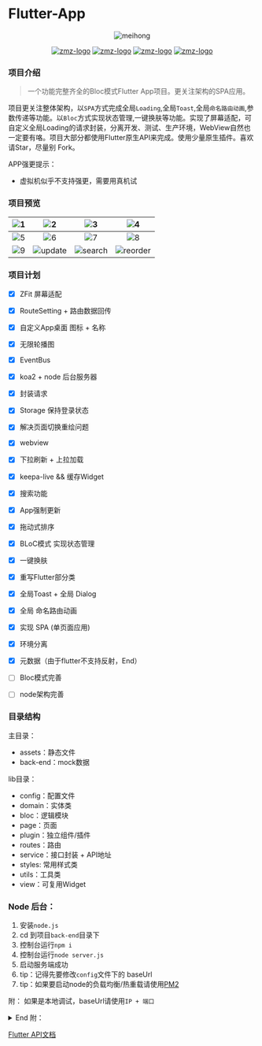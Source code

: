 # Flutter-App

<div align=center>

![meihong](https://zhongmeizhi.github.io/fultter-example-app/preview/meihong1.jpg)
  
[![zmz-logo](https://img.shields.io/badge/Example-@zmz-blue.svg?style=flat)](https://github.com/zhongmeizhi/fultter-example-app)  [![zmz-logo](https://img.shields.io/badge/App-Flutter-pink.svg?style=flat)](https://github.com/zhongmeizhi/fultter-example-app)  [![zmz-logo](https://img.shields.io/badge/fork-35-blue.svg?style=social&logo=github)](https://github.com/zhongmeizhi/fultter-example-app)   [![zmz-logo](https://img.shields.io/badge/star-110-blue.svg?style=social&logo=github)](https://github.com/zhongmeizhi/fultter-example-app)

</div>

### 项目介绍

> 一个功能完整齐全的Bloc模式Flutter App项目。更关注架构的SPA应用。

项目更关注整体架构，以`SPA`方式完成全局`Loading`,全局`Toast`,全局`命名路由动画`,参数传递等功能。以`Bloc`方式实现状态管理,一键换肤等功能。实现了屏幕适配，可自定义全局Loading的请求封装，分离开发、测试、生产环境，WebView自然也一定要有咯。项目大部分都使用Flutter原生API来完成。使用少量原生插件。喜欢请Star，尽量别 Fork。

APP强更提示：
* 虚拟机似乎不支持强更，需要用真机试


### 项目预览
|![1](https://zhongmeizhi.github.io/fultter-example-app/preview/11.png)|![2](https://zhongmeizhi.github.io/fultter-example-app/preview/22.png)|![3](https://zhongmeizhi.github.io/fultter-example-app/preview/33.png)|![4](https://zhongmeizhi.github.io/fultter-example-app/preview/44.png)|
|:--:|:--:|:--:|:--:|
![5](https://zhongmeizhi.github.io/fultter-example-app/preview/55.png)|![6](https://zhongmeizhi.github.io/fultter-example-app/preview/66.png)|![7](https://zhongmeizhi.github.io/fultter-example-app/preview/77.png)|![8](https://zhongmeizhi.github.io/fultter-example-app/preview/88.png)|
|![9](https://zhongmeizhi.github.io/fultter-example-app/preview/99.png)|![update](https://zhongmeizhi.github.io/fultter-example-app/preview/update1.gif)|![search](https://zhongmeizhi.github.io/fultter-example-app/preview/search1.gif)|![reorder](https://zhongmeizhi.github.io/fultter-example-app/preview/reorder1.gif)|



### 项目计划
* [x] ZFit 屏幕适配
* [x] RouteSetting + 路由数据回传
* [x] 自定义App桌面 图标 + 名称
* [x] 无限轮播图
* [x] EventBus
* [x] koa2 + node 后台服务器
* [x] 封装请求
* [x] Storage 保持登录状态
* [x] 解决页面切换重绘问题
* [x] webview
* [x] 下拉刷新 + 上拉加载
* [x] keepa-live && 缓存Widget
* [x] 搜索功能
* [x] App强制更新
* [x] 拖动式排序
* [x] BLoC模式 实现状态管理
* [x] 一键换肤
* [x] 重写Flutter部分类
* [x] 全局Toast + 全局 Dialog
* [x] 全局 命名路由动画
* [x] 实现 SPA (单页面应用)
* [x] 环境分离
* [x] 元数据（由于flutter不支持反射，End）
* [ ] Bloc模式完善
* [ ] node架构完善



### 目录结构

主目录：
* assets：静态文件
* back-end：mock数据


lib目录：
* config：配置文件
* domain：实体类
* bloc：逻辑模块
* page：页面
* plugin：独立组件/插件
* routes：路由
* service：接口封装 + API地址
* styles: 常用样式类
* utils：工具类
* view：可复用Widget


### Node 后台：
1. 安装`node.js`
2. cd 到项目`back-end`目录下
3. 控制台运行`npm i`
4. 控制台运行`node server.js`
5. 启动服务端成功
6. tip：记得先要修改`config`文件下的 baseUrl
7. tip：如果要启动node的负载均衡/热重载请使用[PM2](https://www.npmjs.com/package/pm2)

附： 如果是本地调试，baseUrl请使用`IP + 端口`


<details>
<summary>End 附：</summary>

* BLoC模式
* 不使用setState就能刷新页面
* 在多个页面中共享状态。

</details>


[Flutter API文档](https://flutter.io/docs/get-started/codelab)
